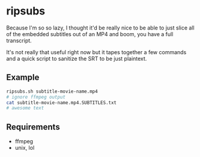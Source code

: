 # ripsubs

Because I'm so so lazy, I thought it'd be really nice to be able to just slice all of the embedded
subtitles out of an MP4 and boom, you have a full transcript.

It's not really that useful right now but it tapes together a few commands and a quick script to
sanitize the SRT to be just plaintext.

## Example

```bash
ripsubs.sh subtitle-movie-name.mp4
# ignore ffmpeg output
cat subtitle-movie-name.mp4.SUBTITLES.txt
# awesome text
```

## Requirements

* ffmpeg
* unix, lol
